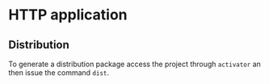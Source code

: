 # HTTP application

## Distribution

To generate a distribution package access the project through `activator` an then issue the command `dist`.